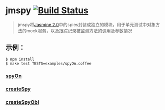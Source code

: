 # jmspy [![Build Status](https://travis-ci.org/christineRR/jmspy-1.svg?branch=master)](https://travis-ci.org/christineRR/jmspy-1)

> jmspy将[Jasmine 2.0](http://jasmine.github.io/2.0/introduction.html)中的spies封装成独立的模块，用于单元测试中对象方法的mock服务，以及跟踪记录被监测方法的调用及参数情况

## 示例：

```
$ npm install
$ make test TESTS=examples/spyOn.coffee
```

### [spyOn](https://github.com/christineRR/jmspy/blob/master/examples/spyOn.coffee)

### [createSpy](https://github.com/christineRR/jmspy/blob/master/examples/createSpy.coffee)

### [createSpyObj](https://github.com/christineRR/jmspy/blob/master/examples/createSpyObj.coffee)
